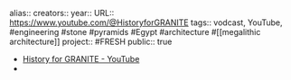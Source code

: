 alias::
creators::
year::
URL:: https://www.youtube.com/@HistoryforGRANITE
tags:: vodcast, YouTube, #engineering #stone #pyramids #Egypt #architecture #[[megalithic architecture]] 
project:: #FRESH 
public:: true

- [History for GRANITE - YouTube](https://www.youtube.com/@HistoryforGRANITE)
-
